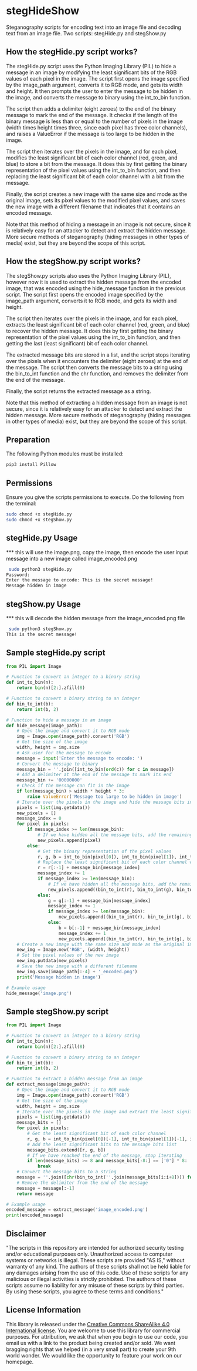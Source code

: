 # stegHideShow
Steganography scripts for encoding text into an image file and decoding text from an image file.
Two scripts: stegHide.py and stegShow.py

## How the stegHide.py script works?
The stegHide.py script uses the Python Imaging Library (PIL) to hide a message in an image by modifying the least significant bits of the RGB values of each pixel in the image. The script first opens the image specified by the image_path argument, converts it to RGB mode, and gets its width and height. It then prompts the user to enter the message to be hidden in the image, and converts the message to binary using the int_to_bin function.

The script then adds a delimiter (eight zeroes) to the end of the binary message to mark the end of the message. It checks if the length of the binary message is less than or equal to the number of pixels in the image (width times height times three, since each pixel has three color channels), and raises a ValueError if the message is too large to be hidden in the image.

The script then iterates over the pixels in the image, and for each pixel, modifies the least significant bit of each color channel (red, green, and blue) to store a bit from the message. It does this by first getting the binary representation of the pixel values using the int_to_bin function, and then replacing the least significant bit of each color channel with a bit from the message.

Finally, the script creates a new image with the same size and mode as the original image, sets its pixel values to the modified pixel values, and saves the new image with a different filename that indicates that it contains an encoded message.

Note that this method of hiding a message in an image is not secure, since it is relatively easy for an attacker to detect and extract the hidden message. More secure methods of steganography (hiding messages in other types of media) exist, but they are beyond the scope of this script.

## How the stegShow.py script works?
The stegShow.py scripts also uses the Python Imaging Library (PIL), however now it is used to extract the hidden message from the encoded image, that was encoded using the hide_message function in the previous script. The script first opens the encoded image specified by the image_path argument, converts it to RGB mode, and gets its width and height.

The script then iterates over the pixels in the image, and for each pixel, extracts the least significant bit of each color channel (red, green, and blue) to recover the hidden message. It does this by first getting the binary representation of the pixel values using the int_to_bin function, and then getting the last (least significant) bit of each color channel.

The extracted message bits are stored in a list, and the script stops iterating over the pixels when it encounters the delimiter (eight zeroes) at the end of the message. The script then converts the message bits to a string using the bin_to_int function and the chr function, and removes the delimiter from the end of the message.

Finally, the script returns the extracted message as a string.

Note that this method of extracting a hidden message from an image is not secure, since it is relatively easy for an attacker to detect and extract the hidden message. More secure methods of steganography (hiding messages in other types of media) exist, but they are beyond the scope of this script.

## Preparation

The following Python modules must be installed:
```bash
pip3 install Pillow
```

## Permissions

Ensure you give the scripts permissions to execute. Do the following from the terminal:
```bash
sudo chmod +x stegHide.py
sudo chmod +x stegShow.py
```

## stegHide.py Usage
*** this will use the image.png, copy the image, then encode the user input message into a new image called image_encoded.png

```bash
 sudo python3 stegHide.py                                                                                   
Password:
Enter the message to encode: This is the secret message!
Message hidden in image
```

## stegShow.py Usage
*** this will decode the hidden message from the image_encoded.png file

```bash
 sudo python3 stegShow.py                                                                                   
This is the secret message!
```

## Sample stegHide.py script
```python
from PIL import Image

# Function to convert an integer to a binary string
def int_to_bin(n):
    return bin(n)[2:].zfill(8)

# Function to convert a binary string to an integer
def bin_to_int(b):
    return int(b, 2)

# Function to hide a message in an image
def hide_message(image_path):
    # Open the image and convert it to RGB mode
    img = Image.open(image_path).convert('RGB')
    # Get the size of the image
    width, height = img.size
    # Ask user for the message to encode
    message = input('Enter the message to encode: ')
    # Convert the message to binary
    message_bin = ''.join([int_to_bin(ord(c)) for c in message])
    # Add a delimiter at the end of the message to mark its end
    message_bin += '00000000'
    # Check if the message can fit in the image
    if len(message_bin) > width * height * 3:
        raise ValueError('Message too large to be hidden in image')
    # Iterate over the pixels in the image and hide the message bits in the least significant bits
    pixels = list(img.getdata())
    new_pixels = []
    message_index = 0
    for pixel in pixels:
        if message_index >= len(message_bin):
            # If we have hidden all the message bits, add the remaining pixels to the new image
            new_pixels.append(pixel)
        else:
            # Get the binary representation of the pixel values
            r, g, b = int_to_bin(pixel[0]), int_to_bin(pixel[1]), int_to_bin(pixel[2])
            # Replace the least significant bit of each color channel with a message bit
            r = r[:-1] + message_bin[message_index]
            message_index += 1
            if message_index >= len(message_bin):
                # If we have hidden all the message bits, add the remaining pixels to the new image
                new_pixels.append((bin_to_int(r), bin_to_int(g), bin_to_int(b)))
            else:
                g = g[:-1] + message_bin[message_index]
                message_index += 1
                if message_index >= len(message_bin):
                    new_pixels.append((bin_to_int(r), bin_to_int(g), bin_to_int(b)))
                else:
                    b = b[:-1] + message_bin[message_index]
                    message_index += 1
                    new_pixels.append((bin_to_int(r), bin_to_int(g), bin_to_int(b)))
    # Create a new image with the same size and mode as the original image
    new_img = Image.new('RGB', (width, height))
    # Set the pixel values of the new image
    new_img.putdata(new_pixels)
    # Save the new image with a different filename
    new_img.save(image_path[:-4] + '_encoded.png')
    print('Message hidden in image')

# Example usage
hide_message('image.png')
```

## Sample stegShow.py script
```python
from PIL import Image

# Function to convert an integer to a binary string
def int_to_bin(n):
    return bin(n)[2:].zfill(8)

# Function to convert a binary string to an integer
def bin_to_int(b):
    return int(b, 2)

# Function to extract a hidden message from an image
def extract_message(image_path):
    # Open the image and convert it to RGB mode
    img = Image.open(image_path).convert('RGB')
    # Get the size of the image
    width, height = img.size
    # Iterate over the pixels in the image and extract the least significant bits
    pixels = list(img.getdata())
    message_bits = []
    for pixel in pixels:
        # Get the least significant bit of each color channel
        r, g, b = int_to_bin(pixel[0])[-1], int_to_bin(pixel[1])[-1], int_to_bin(pixel[2])[-1]
        # Add the least significant bits to the message bits list
        message_bits.extend([r, g, b])
        # If we have reached the end of the message, stop iterating
        if len(message_bits) >= 8 and message_bits[-8:] == ['0'] * 8:
            break
    # Convert the message bits to a string
    message = ''.join([chr(bin_to_int(''.join(message_bits[i:i+8]))) for i in range(0, len(message_bits), 8)])
    # Remove the delimiter from the end of the message
    message = message[:-1]
    return message

# Example usage
encoded_message = extract_message('image_encoded.png')
print(encoded_message)
```

## Disclaimer
"The scripts in this repository are intended for authorized security testing and/or educational purposes only. Unauthorized access to computer systems or networks is illegal. These scripts are provided "AS IS," without warranty of any kind. The authors of these scripts shall not be held liable for any damages arising from the use of this code. Use of these scripts for any malicious or illegal activities is strictly prohibited. The authors of these scripts assume no liability for any misuse of these scripts by third parties. By using these scripts, you agree to these terms and conditions."

## License Information

This library is released under the [Creative Commons ShareAlike 4.0 International license](https://creativecommons.org/licenses/by-sa/4.0/). You are welcome to use this library for commercial purposes. For attribution, we ask that when you begin to use our code, you email us with a link to the product being created and/or sold. We want bragging rights that we helped (in a very small part) to create your 9th world wonder. We would like the opportunity to feature your work on our homepage.

